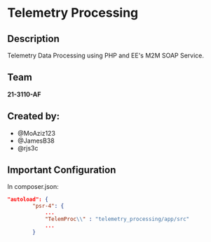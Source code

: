 # Telemetry Processing
## Description
Telemetry Data Processing using PHP and EE's M2M SOAP Service. 
## Team
**21-3110-AF**
## Created by:
* @MoAziz123
* @JamesB38
* @rjs3c
## Important Configuration
In composer.json:
```json
"autoload": {
        "psr-4": {
            ...
            "TelemProc\\" : "telemetry_processing/app/src"
            ...
        }
```
